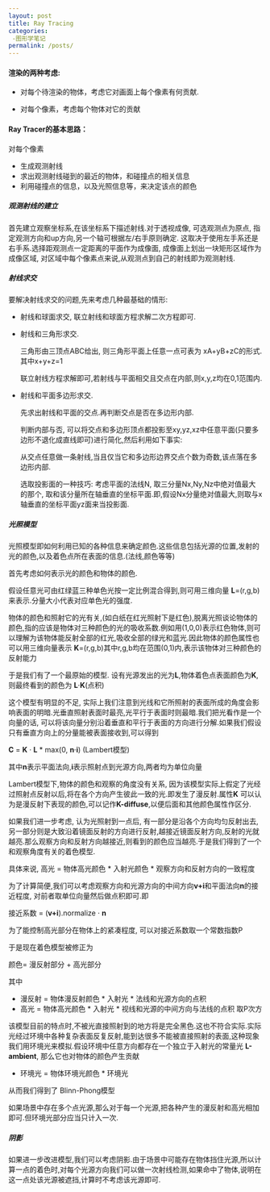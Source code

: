 ```yaml
---
layout: post
title: Ray Tracing
categories: 
 -图形学笔记
permalink: /posts/
---
```


#### 渲染的两种考虑:  

* 对每个待渲染的物体，考虑它对画面上每个像素有何贡献.  

* 对每个像素，考虑每个物体对它的贡献    

#### Ray Tracer的基本思路：  

对每个像素  

* 生成观测射线  
* 求出观测射线碰到的最近的物体，和碰撞点的相关信息  
* 利用碰撞点的信息，以及光照信息等，来决定该点的颜色  

##### 观测射线的建立  

首先建立观察坐标系,在该坐标系下描述射线.对于透视成像, 可选观测点为原点, 指定观测方向和up方向,另一个轴可根据左/右手原则确定. 这取决于使用左手系还是右手系.选择距观测点一定距离的平面作为成像面, 成像面上划出一块矩形区域作为成像区域, 对区域中每个像素点来说,从观测点到自己的射线即为观测射线.

##### 射线求交

要解决射线求交的问题,先来考虑几种最基础的情形:

* 射线和球面求交, 联立射线和球面方程求解二次方程即可. 

* 射线和三角形求交.

  三角形由三顶点ABC给出, 则三角形平面上任意一点可表为 xA+yB+zC的形式. 其中x+y+z=1  

  联立射线方程求解即可,若射线与平面相交且交点在内部,则x,y,z均在0,1范围内.  

* 射线和平面多边形求交.   

  先求出射线和平面的交点.再判断交点是否在多边形内部.  

  判断内部与否, 可以将交点和多边形顶点都投影至xy,yz,xz中任意平面(只要多边形不退化成直线即可)进行简化,然后利用如下事实:  

  从交点任意做一条射线,当且仅当它和多边形边界交点个数为奇数,该点落在多边形内部.  

  选取投影面的一种技巧: 考虑平面的法线N, 取三分量Nx,Ny,Nz中绝对值最大的那个, 取和该分量所在轴垂直的坐标平面.即,假设Nx分量绝对值最大,则取与x轴垂直的坐标平面yz面来当投影面.

##### 光照模型

光照模型即如何利用已知的各种信息来确定颜色.这些信息包括光源的位置,发射的光的颜色,以及着色点所在表面的信息.(法线,颜色等等)

首先考虑如何表示光的颜色和物体的颜色.  

假设任意光可由红绿蓝三种单色光按一定比例混合得到,则可用三维向量 **L**=(r,g,b) 来表示.分量大小代表对应单色光的强度.

物体的颜色和照射它的光有关,(如白纸在红光照射下是红色),脱离光照谈论物体的颜色,指的应该是物体对三种颜色的光的吸收系数.例如用(1,0,0)表示红色物体,则可以理解为该物体能反射全部的红光,吸收全部的绿光和蓝光.因此物体的颜色属性也可以用三维向量表示 **K**=(r,g,b)其中r,g,b均在范围(0,1)内,表示该物体对三种颜色的反射能力

于是我们有了一个最原始的模型. 设有光源发出的光为**L**,物体着色点表面颜色为**K**, 则最终看到的颜色为 **L**·**K**(点积)

这个模型有明显的不足, 实际上我们注意到光线和它所照射的表面所成的角度会影响表面的明暗.光垂直照射表面时最亮,光平行于表面时则最暗.我们把光看作是一个向量的话, 可以将该向量分别沿着垂直和平行于表面的方向进行分解.如果我们假设只有垂直方向上的分量能被表面接收到,可以得到

**C** = **K** · **L** * max(0, **n**·**i**)  (Lambert模型)

其中**n**表示平面法向,**i**表示照射点到光源方向,两者均为单位向量

Lambert模型下,物体的颜色和观察的角度没有关系, 因为该模型实际上假定了光经过照射点反射以后,将在各个方向产生彼此一致的光.即发生了漫反射.属性**K** 可以认为是漫反射下表现的颜色,可以记作**K-diffuse**,以便后面和其他颜色属性作区分.

如果我们进一步考虑, 认为光照射到一点后, 有一部分是沿各个方向均匀反射出去, 另一部分则是大致沿着镜面反射的方向进行反射,越接近镜面反射方向,反射的光就越亮.那么观察方向和反射方向越接近,则看到的颜色应当越亮.于是我们得到了一个和观察角度有关的着色模型.

具体来说, 高光 = 物体高光颜色 * 入射光颜色 * 观察方向和反射方向的一致程度

为了计算简便,我们可以考虑观察方向和光源方向的中间方向**v+i**和平面法向**n**的接近程度, 对前者取单位向量然后做点积即可.即  

接近系数 = (**v+i**).normalize · **n** 

为了能控制高光部分在物体上的紧凑程度, 可以对接近系数取一个常数指数P

于是现在着色模型被修正为

颜色= 漫反射部分 + 高光部分

其中

* 漫反射 = 物体漫反射颜色 * 入射光 * 法线和光源方向的点积
* 高光 = 物体高光颜色 * 入射光 * 视线和光源的中间方向与法线的点积 取P次方

该模型目前的特点时,不被光直接照射到的地方将是完全黑色.这也不符合实际.实际光经过环境中各种复杂表面反复反射,能到达很多不能被直接照射的表面,这种现象我们用环境光来模拟.假设环境中任意方向都存在一个独立于入射光的常量光 **L-ambient**, 那么它也对物体的颜色产生贡献

* 环境光 = 物体环境光颜色 * 环境光

从而我们得到了 Blinn-Phong模型

如果场景中存在多个点光源,那么对于每一个光源,把各种产生的漫反射和高光相加即可.但环境光部分应当只计入一次.

##### 阴影

如果进一步改进模型,我们可以考虑阴影.由于场景中可能存在物体挡住光源,所以计算一点的着色时,对每个光源方向我们可以做一次射线检测,如果命中了物体,说明在这一点处该光源被遮挡,计算时不考虑该光源即可.